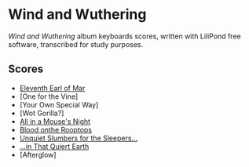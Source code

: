 # Wind and Wuthering
*Wind and Wuthering* album keyboards scores, written with LiliPond free software, transcribed for study purposes.

## Scores
* [Eleventh Earl of Mar](eleventh-earl-of-mar)
* [One for the Vine]
* [Your Own Special Way]
* [Wot Gorilla?]
* [All in a Mouse's Night](all-in-a-mouses-night)
* [Blood onthe Rooptops](blood-on-the-rooftops)
* [Unquiet Slumbers for the Sleepers...](unquiet-slumbers-for-the-sleepers)
* [...in That Quiert Earth](in-that-quiet-earth)
* [Afterglow]